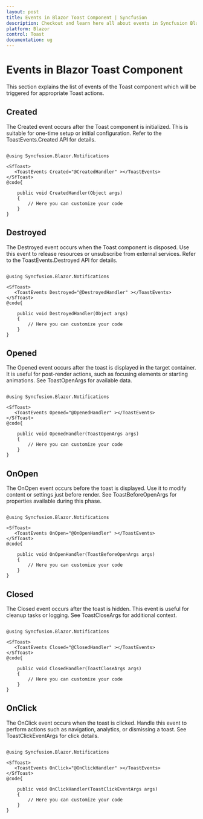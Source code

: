 ```yaml
---
layout: post
title: Events in Blazor Toast Component | Syncfusion
description: Checkout and learn here all about events in Syncfusion Blazor Toast component and much more details.
platform: Blazor
control: Toast
documentation: ug
---
```


# Events in Blazor Toast Component

This section explains the list of events of the Toast component which will be triggered for appropriate Toast actions.

## Created

The Created event occurs after the Toast component is initialized. This is suitable for one-time setup or initial configuration. Refer to the ToastEvents.Created API for details.

```cshtml

@using Syncfusion.Blazor.Notifications

<SfToast>
   <ToastEvents Created="@CreatedHandler" ></ToastEvents>
</SfToast>
@code{

    public void CreatedHandler(Object args)
    {
        // Here you can customize your code
    }
}

```

## Destroyed

The Destroyed event occurs when the Toast component is disposed. Use this event to release resources or unsubscribe from external services. Refer to the ToastEvents.Destroyed API for details.

```cshtml

@using Syncfusion.Blazor.Notifications

<SfToast>
   <ToastEvents Destroyed="@DestroyedHandler" ></ToastEvents>
</SfToast>
@code{

    public void DestroyedHandler(Object args)
    {
        // Here you can customize your code
    }
}

```

## Opened

The Opened event occurs after the toast is displayed in the target container. It is useful for post-render actions, such as focusing elements or starting animations. See ToastOpenArgs for available data.

```cshtml

@using Syncfusion.Blazor.Notifications

<SfToast>
   <ToastEvents Opened="@OpenedHandler" ></ToastEvents>
</SfToast>
@code{

    public void OpenedHandler(ToastOpenArgs args)
    {
        // Here you can customize your code
    }
}

```

## OnOpen

The OnOpen event occurs before the toast is displayed. Use it to modify content or settings just before render. See ToastBeforeOpenArgs for properties available during this phase.

```cshtml

@using Syncfusion.Blazor.Notifications

<SfToast>
   <ToastEvents OnOpen="@OnOpenHandler" ></ToastEvents>
</SfToast>
@code{

    public void OnOpenHandler(ToastBeforeOpenArgs args)
    {
        // Here you can customize your code
    }
}

```

## Closed

The Closed event occurs after the toast is hidden. This event is useful for cleanup tasks or logging. See ToastCloseArgs for additional context.

```cshtml

@using Syncfusion.Blazor.Notifications

<SfToast>
   <ToastEvents Closed="@ClosedHandler" ></ToastEvents>
</SfToast>
@code{

    public void ClosedHandler(ToastCloseArgs args)
    {
        // Here you can customize your code
    }
}

```

## OnClick

The OnClick event occurs when the toast is clicked. Handle this event to perform actions such as navigation, analytics, or dismissing a toast. See ToastClickEventArgs for click details.

```cshtml

@using Syncfusion.Blazor.Notifications

<SfToast>
   <ToastEvents OnClick="@OnClickHandler" ></ToastEvents>
</SfToast>
@code{

    public void OnClickHandler(ToastClickEventArgs args)
    {
        // Here you can customize your code
    }
}

```